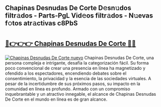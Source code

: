 ## Chapinas Desnudas De Corte D𝚎sn𝚞dos filtr𝚊dos - Parts-PgL Vid𝚎os filtr𝚊dos - N𝚞evas f𝚘tos atr𝚊ctivas c8PbS

# <h2><a href="http://mb2e3zd.tromn.icu/?c=Chapinas+Desnudas+De+Corte">🔗👉👉👉 Chapinas Desnudas De Corte 🔗🔗</a></h2>

[![Chapinas Desnudas De Corte nuevo](https://i.imgur.com/pEAQMta.gif)](http://mb2e3zd.tromn.icu/?c=Chapinas+Desnudas+De+Corte)
Chapinas Desnudas De Corte, una persona compleja e intrigante, desafía la categorización fácil. Su forma poco convencional de crear una presencia en línea ha magnetizado y ofendido a los espectadores, encendiendo debates sobre el consentimiento, la privacidad y la esencia de las sociedades virtuales. A pesar de la incertidumbre de sus próximos pasos, su impacto en la comunidad en línea es profundo. Armado con un compromiso inquebrantable y un atractivo innegable, el alcance de Chapinas Desnudas De Corte en el mundo en línea es de gran alcance.
